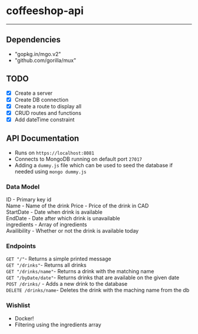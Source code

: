 # coffeeshop-api
---

## Dependencies  

* "gopkg.in/mgo.v2"
* "github.com/gorilla/mux"   

## TODO  

- [x] Create a server  
- [x] Create DB connection
- [X] Create a route to display all  
- [x] CRUD routes and functions  
- [x] Add dateTime constraint     

## API Documentation    

- Runs on `https://localhost:8081`  
- Connects to MongoDB running on default port `27017`
- Adding a `dummy.js` file which can be used to seed the database if needed
  using `mongo dummy.js`

### Data Model  
ID - Primary key id  
Name - Name of the drink
Price - Price of the drink in CAD  
StartDate - Date when drink is available  
EndDate - Date after which drink is unavailable  
ingredients - Array of ingredients   
Availibility - Whether or not the drink is available today    



### Endpoints   
`GET "/"`- Returns a simple printed message   
`GET "/drinks"`- Returns all drinks  
`GET "/drinks/name"`- Returns a drink with the matching name  
`GET "/byDate/date"`- Returns drinks that are available on the given date   
`POST /drinks/` - Adds a new drink to the database   
`DELETE /drinks/name`- Deletes the drink with the maching name from the db  


### Wishlist  
- Docker!  
- Filtering using the ingredients array  
